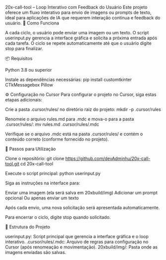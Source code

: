 20x-call-tool – Loop Interativo com Feedback do Usuário
Este projeto oferece um fluxo interativo para envio de imagens ou prompts de texto, ideal para aplicações de IA que requerem interação contínua e feedback do usuário.
🧠 Como Funciona

A cada ciclo, o usuário pode enviar uma imagem ou um texto.
O script userinput.py gerencia a interface gráfica e solicita a próxima entrada após cada tarefa.
O ciclo se repete automaticamente até que o usuário digite stop para finalizar.

📦 Requisitos

Python 3.8 ou superior

Instale as dependências necessárias:
pip install customtkinter CTkMessagebox Pillow



⚙️ Configuração no Cursor
Para configurar o projeto no Cursor, siga estas etapas adicionais:

Crie a pasta .cursor/rules/ no diretório raiz do projeto:
mkdir -p .cursor/rules


Renomeie o arquivo rules.md para .mdc e mova-o para a pasta .cursor/rules/:
mv rules.md .cursor/rules/.mdc


Verifique se o arquivo .mdc está na pasta .cursor/rules/ e contém o conteúdo correto (conforme fornecido no projeto).


🚀 Passos para Utilização

Clone o repositório:
git clone https://github.com/devAdminhu/20x-call-tool.git
cd 20x-call-tool


Execute o script principal:
python userinput.py


Siga as instruções na interface para:

Enviar uma imagem (ela será salva em 20xbuild/img)
Adicionar um prompt opcional
Ou apenas enviar um texto


Após cada envio, uma nova solicitação será apresentada automaticamente.

Para encerrar o ciclo, digite stop quando solicitado.


📁 Estrutura do Projeto

userinput.py: Script principal que gerencia a interface gráfica e o loop interativo.
.cursor/rules/.mdc: Arquivo de regras para configuração no Cursor (após renomeação e movimentação).
20xbuild/img/: Pasta onde as imagens enviadas são salvas.

